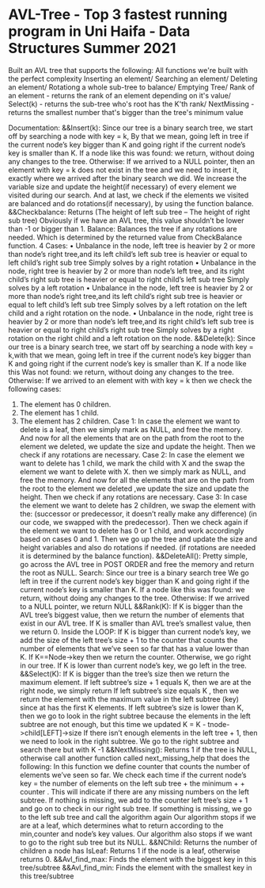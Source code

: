 # AVL-Tree - Top 3 fastest running program in Uni Haifa - Data Structures Summer 2021
Built an AVL tree that supports the following: All functions we're built with the perfect complexity
Inserting an element/
Searching an element/
Deleting an element/
Rotationg a whole sub-tree to balance/
Emptying Tree/
Rank of an element - returns the rank of an element depending on it's value/
Select(k) - returns the sub-tree who's root has the K'th rank/
NextMissing - returns the smallest number that's bigger than the tree's minimum value


Documentation:
&&Insert(k): Since our tree is a binary search tree, we start off by searching a node with key = k,
By that we mean, going left in tree if the current node’s key bigger than K and going right if the current node’s key is smaller than K.
If a node like this
was found: we return, without doing any changes to the tree.
Otherwise: If we arrived to a NULL pointer, then an element with key = k does not exist in the tree and we need to insert it, exactly where we arrived after the binary search we did.
We increase the variable size and update the height(if necessary) of every element we visited during our search.
And at last, we check if the elements we visited are balanced and do rotations(if necessary), by using the function balance.
&&Checkbalance:
Returns (The height of left sub tree – The height of right sub tree)
Obviously if we have an AVL tree, this value shouldn’t be lower than -1 or bigger than 1.
Balance: Balances the tree if any rotations are needed. Which is determined by the returned value from CheckBalance function.
4 Cases:
• Unbalance in the node, left tree is heavier by 2 or more than node’s right tree,and its left child’s left sub tree is heavier or equal to left child’s right sub tree
Simply solves by a right rotation
• Unbalance in the node, right tree is heavier by 2 or more than node’s left tree, and its right child’s right sub tree is heavier or equal to right child’s left sub tree
Simply solves by a left rotation
• Unbalance in the node, left tree is heavier by 2 or more than node’s right tree,and its left child’s right sub tree is heavier or equal to left child’s left sub tree
Simply solves by a left rotation on the left child and a right rotation on the node.
• Unbalance in the node, right tree is heavier by 2 or more than node’s left tree,and its right child’s left sub tree is heavier or equal to right child’s right sub tree
Simply solves by a right rotation on the right child and a left rotation on the node.
&&Delete(k): Since our tree is a binary search tree, we start off by searching a node with key = k,with that we mean, going left in tree if the current node’s key bigger than K and going right if the current node’s key is smaller than K.
If a node like this
Was not found: we return, without doing any changes to the tree.
Otherwise: If we arrived to an element with with key = k then we check the following cases:
1) The element has 0 children.
2) The element has 1 child.
3) The element has 2 children.
Case 1: In case the element we want to delete is a leaf, then we simply mark as NULL, and free the memory.
And now for all the elements that are on the path from the root to the element we deleted, we update the size and update the height. Then we check if any rotations are necessary.
Case 2: In case the element we want to delete has 1 child, we mark the child with X and the swap the element we want to delete with X. then we simply mark as NULL, and free the memory.
And now for all the elements that are on the path from the root to the element we deleted ,we update the size and update the height. Then we check if any rotations are necessary.
Case 3: In case the element we want to delete has 2 children, we swap the element with the:
(successor or predecessor, it doesn’t really make any difference) (in our code, we swapped with the predecessor).
Then we check again if the element we want to delete has 0 or 1 child, and work accordingly based on cases 0 and 1. Then we go up
the tree and update the size and height variables and also do rotations if needed. (if rotations are needed it is determined by the balance function).
&&DeleteAll():
Pretty simple, go across the AVL tree in POST ORDER and free the memory and return the root as NULL.
Search: Since our tree is a binary search tree
We go left in tree if the current node’s key bigger than K and going right if the current node’s key is smaller than K.
If a node like this was found: we return, without doing any changes to the tree.
Otherwise: If we arrived to a NULL pointer, we return NULL
&&Rank(K):
If K is bigger than the AVL tree’s biggest value, then we return the number of elements that exist in our AVL tree.
If K is smaller than AVL tree’s smallest value, then we return 0.
Inside the LOOP:
If K is bigger than current node’s key, we add the size of the left tree’s size + 1 to the counter that counts the number of elements that we’ve seen so far that has a value lower than K.
If K==Node->key then we return the counter.
Otherwise, we go right in our tree.
If K is lower than current node’s key, we go left in the tree.
&&Select(K):
If K is bigger than the tree’s size then we return the maximum element.
If left subtree’s size + 1 equals K, then we are at the right node, we simply return
If left subtree’s size equals K , then we return the element with the maximum value in the left subtree (key) since at has the first K elements.
If left subtree’s size is lower than K, then we go to look in the right subtree because the elements in the left subtree are not enough, but this time we updated K = K - tnode->child[LEFT]->size
If there isn’t enough elements in the left tree + 1, then we need to look in the right subtree.
We go to the right subtree and search there but with K -1
&&NextMissing(): Returns 1 if the tree is NULL, otherwise call another function called next_missing_help that does the following:
In this function we define counter that counts the number of elements we’ve seen so far.
We check each time if the current node’s
key = the number of elements on the left sub tree + the minimum + + counter .
This will indicate if there are any missing numbers on the left subtree.
If nothing is missing, we add to the counter left tree’s size + 1 and go on to check in our right sub tree.
If something is missing, we go to the left sub tree and call the algorithm again
Our algorithm stops if we are at a leaf, which determines what to return according to the min,counter and node’s key values.
Our algorithm also stops if we want to go to the right sub tree but its NULL.
&&NChild:
Returns the number of children a node has
IsLeaf: Returns 1 if the node is a leaf, otherwise returns 0.
&&Avl_find_max:
Finds the element with the biggest key in this tree/subtree
&&Avl_find_min:
Finds the element with the smallest key in this tree/subtree
